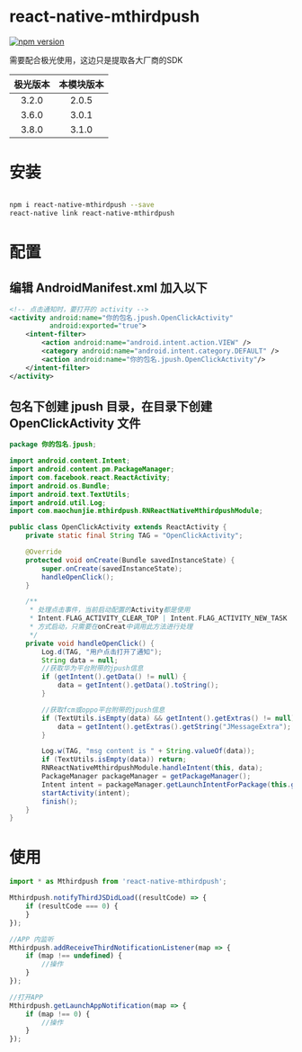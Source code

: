 # react-native-mthirdpush

[![npm version](https://badge.fury.io/js/react-native-mthirdpush.svg)](https://badge.fury.io/js/react-native-mthirdpush)

需要配合极光使用，这边只是提取各大厂商的SDK


|   极光版本  |   本模块版本  |
| :---: | :---: |
| 3.2.0 | 2.0.5 |
| 3.6.0 | 3.0.1 |
| 3.8.0 | 3.1.0 |

# 安装


``` sh

npm i react-native-mthirdpush --save
react-native link react-native-mthirdpush

```

# 配置

## 编辑 AndroidManifest.xml 加入以下

``` xml
<!-- 点击通知时，要打开的 activity -->
<activity android:name="你的包名.jpush.OpenClickActivity"
          android:exported="true">
    <intent-filter>
        <action android:name="android.intent.action.VIEW" />
        <category android:name="android.intent.category.DEFAULT" />
        <action android:name="你的包名.jpush.OpenClickActivity"/>
    </intent-filter>
</activity>
```

## 包名下创建 jpush 目录，在目录下创建 OpenClickActivity 文件

```java
package 你的包名.jpush;

import android.content.Intent;
import android.content.pm.PackageManager;
import com.facebook.react.ReactActivity;
import android.os.Bundle;
import android.text.TextUtils;
import android.util.Log;
import com.maochunjie.mthirdpush.RNReactNativeMthirdpushModule;

public class OpenClickActivity extends ReactActivity {
    private static final String TAG = "OpenClickActivity";

    @Override
    protected void onCreate(Bundle savedInstanceState) {
        super.onCreate(savedInstanceState);
        handleOpenClick();
    }

    /**
     * 处理点击事件，当前启动配置的Activity都是使用
     * Intent.FLAG_ACTIVITY_CLEAR_TOP | Intent.FLAG_ACTIVITY_NEW_TASK
     * 方式启动，只需要在onCreat中调用此方法进行处理
     */
    private void handleOpenClick() {
        Log.d(TAG, "用户点击打开了通知");
        String data = null;
        //获取华为平台附带的jpush信息
        if (getIntent().getData() != null) {
            data = getIntent().getData().toString();
        }

        //获取fcm或oppo平台附带的jpush信息
        if (TextUtils.isEmpty(data) && getIntent().getExtras() != null) {
            data = getIntent().getExtras().getString("JMessageExtra");
        }

        Log.w(TAG, "msg content is " + String.valueOf(data));
        if (TextUtils.isEmpty(data)) return;
        RNReactNativeMthirdpushModule.handleIntent(this, data);
        PackageManager packageManager = getPackageManager();
        Intent intent = packageManager.getLaunchIntentForPackage(this.getPackageName());
        startActivity(intent);
        finish();
    }
}

```

# 使用

```javascript
import * as Mthirdpush from 'react-native-mthirdpush';

Mthirdpush.notifyThirdJSDidLoad((resultCode) => {
    if (resultCode === 0) {
    }
});

//APP 内监听
Mthirdpush.addReceiveThirdNotificationListener(map => {
    if (map !== undefined) {
        //操作
    }
});

//打开APP
Mthirdpush.getLaunchAppNotification(map => {
    if (map !== 0) {
        //操作
    }
});
```